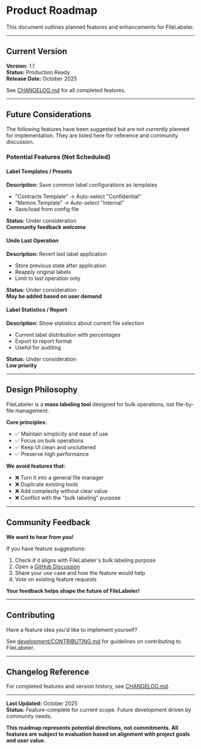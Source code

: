 # Product Roadmap

This document outlines planned features and enhancements for FileLabeler.

---

## Current Version

**Version:** 1.1  
**Status:** Production Ready  
**Release Date:** October 2025

See [CHANGELOG.md](CHANGELOG.md) for all completed features.

---

## Future Considerations

The following features have been suggested but are not currently planned for implementation. They are listed here for reference and community discussion.

### Potential Features (Not Scheduled)

#### Label Templates / Presets
**Description:** Save common label configurations as templates
- "Contracts Template" → Auto-select "Confidential"
- "Memos Template" → Auto-select "Internal"
- Save/load from config file

**Status:** Under consideration  
**Community feedback welcome**

#### Undo Last Operation
**Description:** Revert last label application
- Store previous state after application
- Reapply original labels
- Limit to last operation only

**Status:** Under consideration  
**May be added based on user demand**

#### Label Statistics / Report
**Description:** Show statistics about current file selection
- Current label distribution with percentages
- Export to report format
- Useful for auditing

**Status:** Under consideration  
**Low priority**

---

## Design Philosophy

FileLabeler is a **mass labeling tool** designed for bulk operations, not file-by-file management.

**Core principles:**
- ✅ Maintain simplicity and ease of use
- ✅ Focus on bulk operations
- ✅ Keep UI clean and uncluttered
- ✅ Preserve high performance

**We avoid features that:**
- ❌ Turn it into a general file manager
- ❌ Duplicate existing tools
- ❌ Add complexity without clear value
- ❌ Conflict with the "bulk labeling" purpose

---

## Community Feedback

**We want to hear from you!**

If you have feature suggestions:
1. Check if it aligns with FileLabeler's bulk labeling purpose
2. Open a [GitHub Discussion](https://github.com/yourusername/FileLabeler/discussions)
3. Share your use case and how the feature would help
4. Vote on existing feature requests

**Your feedback helps shape the future of FileLabeler!**

---

## Contributing

Have a feature idea you'd like to implement yourself?

See [development/CONTRIBUTING.md](development/CONTRIBUTING.md) for guidelines on contributing to FileLabeler.

---

## Changelog Reference

For completed features and version history, see [CHANGELOG.md](CHANGELOG.md).

---

**Last Updated:** October 2025  
**Status:** Feature-complete for current scope. Future development driven by community needs.

**This roadmap represents potential directions, not commitments. All features are subject to evaluation based on alignment with project goals and user value.**
